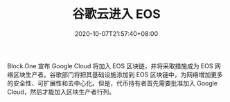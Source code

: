 ﻿---
title: "谷歌云进入 EOS"
date: 2020-10-07T21:57:40+08:00
lastmod: 2020-10-07T16:45:40+08:00
draft: false
authors: ["Eleanor"]
description: "Block.One 宣布 Google Cloud 将加入 EOS 区块链，并将采取措施成为 EOS 网络区块生产者。谷歌部门将把其基础设施添加到 EOS 区块链中，为网络增加更多的安全性、可扩展性和去中心化。但是，代币持有者首先需要批准加入 Google Cloud，然后才能加入区块生产者行列。"
featuredImage: "google-cloud-moving-into-eos.png"
tags: ["MMORPG","MMORPG","Play to Earn"]
categories: ["news"]
news: ["MMORPG"]
weight: 
lightgallery: true
pinned: false
recommend: false
recommend1: false
---

Block.One 宣布 Google Cloud 将加入 EOS 区块链，并将采取措施成为 EOS 网络区块生产者。谷歌部门将把其基础设施添加到 EOS 区块链中，为网络增加更多的安全性、可扩展性和去中心化。但是，代币持有者首先需要批准加入 Google Cloud，然后才能加入区块生产者行列。

<!--more-->

